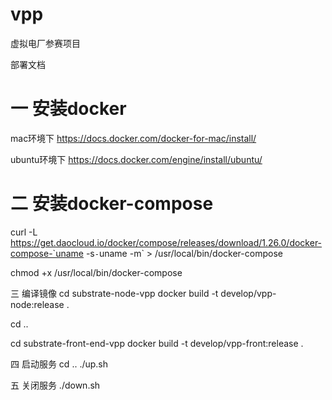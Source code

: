 # vpp
虚拟电厂参赛项目


部署文档
# 一 安装docker
mac环境下
https://docs.docker.com/docker-for-mac/install/

ubuntu环境下
https://docs.docker.com/engine/install/ubuntu/

# 二 安装docker-compose
 curl -L https://get.daocloud.io/docker/compose/releases/download/1.26.0/docker-compose-`uname -s`-`uname -m` > /usr/local/bin/docker-compose

chmod +x /usr/local/bin/docker-compose

三 编译镜像
cd substrate-node-vpp
docker build -t develop/vpp-node:release .

cd ..

cd substrate-front-end-vpp
docker build -t develop/vpp-front:release .



四 启动服务
cd ..
./up.sh


五 关闭服务
./down.sh